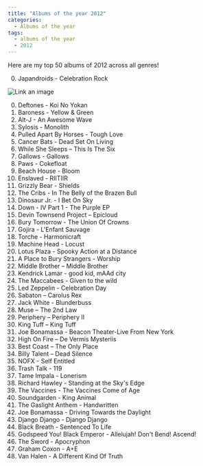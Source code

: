 ```yaml
---
title: "Albums of the year 2012"
categories:
  - Albums of the year
tags:
  - albums of the year
  - 2012
---
```


Here are my top 50 albums of 2012 across all genres!

0. Japandroids - Celebration Rock

![Link an image](https://music4newgen.org/uploads/posts/2020-04/95c0191590e5bbf49051be7b5f516f61.jpg)

0. Deftones - Koi No Yokan
0. Baroness - Yellow & Green
0. Alt-J - An Awesome Wave
0. Sylosis - Monolith
0. Pulled Apart By Horses - Tough Love
0. Cancer Bats - Dead Set On Living
0. While She Sleeps – This Is The Six
0. Gallows - Gallows
0. Paws - Cokefloat
0. Beach House - Bloom
0. Enslaved - RIITIIR
0. Grizzly Bear - Shields
0. The Cribs - In The Belly of the Brazen Bull
0. Dinosaur Jr. - I Bet On Sky
0. Down - IV Part 1 - The Purple EP
0. Devin Townsend Project – Epicloud
0. Bury Tomorrow - The Union Of Crowns
0. Gojira - L'Enfant Sauvage
0. Torche - Harmonicraft
0. Machine Head - Locust
0. Lotus Plaza - Spooky Action at a Distance
0. A Place to Bury Strangers - Worship
0. Middle Brother – Middle Brother
0. Kendrick Lamar - good kid, mAAd city
0. The Maccabees - Given to the wild
0. Led Zeppelin - Celebration Day
0. Sabaton – Carolus Rex
0. Jack White - Blunderbuss
0. Muse – The 2nd Law
0. Periphery – Periphery II
0. King Tuff – King Tuff
0. Joe Bonamassa - Beacon Theater-Live From New York
0. High On Fire – De Vermis Mysteriis
0. Best Coast – The Only Place
0. Billy Talent – Dead Silence
0. NOFX - Self Entitled
0. Trash Talk - 119
0. Tame Impala - Lonerism
0. Richard Hawley - Standing at the Sky's Edge
0. The Vaccines - The Vaccines Come of Age
0. Soundgarden - King Animal
0. The Gaslight Anthem - Handwritten
0. Joe Bonamassa - Driving Towards the Daylight
0. Django Django - Django Django
0. Black Breath - Sentenced To Life
0. Godspeed You! Black Emperor - Allelujah! Don't Bend! Ascend!
0. The Sword - Apocryphon
0. Graham Coxon - A+E
0. Van Halen - A Different Kind Of Truth